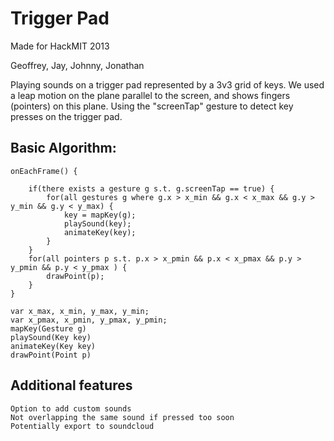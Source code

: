 Trigger Pad
===========

Made for HackMIT 2013

Geoffrey, Jay, Johnny, Jonathan

Playing sounds on a trigger pad represented by a 3v3 grid of keys. We used a leap motion on the plane parallel to the screen, and shows fingers (pointers) on this plane. Using the "screenTap" gesture to detect key presses on the trigger pad. 

Basic Algorithm:
----------------
```
onEachFrame() {

	if(there exists a gesture g s.t. g.screenTap == true) {
		for(all gestures g where g.x > x_min && g.x < x_max && g.y > y_min && g.y < y_max) {
			key = mapKey(g);
			playSound(key);
			animateKey(key);
		}	
	}
	for(all pointers p s.t. p.x > x_pmin && p.x < x_pmax && p.y > y_pmin && p.y < y_pmax ) {
		drawPoint(p);
	}
}

var x_max, x_min, y_max, y_min;
var x_pmax, x_pmin, y_pmax, y_pmin;
mapKey(Gesture g)
playSound(Key key)
animateKey(Key key)
drawPoint(Point p)
```

Additional features
-------------------

	Option to add custom sounds
	Not overlapping the same sound if pressed too soon
	Potentially export to soundcloud